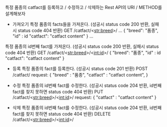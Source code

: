 특정 품종의 catfact를 등록하고 / 수정하고 / 삭제하는 Rest API의 URI / METHOD를 설계해보자

- 가져오기
특정 품종의 facts들을 가져온다. (성공시 status code 200 반환, 실패시 status code 404 반환)
GET /catfact/<<str:breed>>/
...
{
    "breed": "품종",
    "id" : id
    "catfact": "catfact content"
}
...

특정 품종의 id번째 fact를 가져온다. (성공시 status code 200 반환, 실패시 status code 404 반환)
GET /catfact/<<str:breed>>/<<int:id>>/
{
    "breed": "품종",
    "id" : id
    "catfact": "catfact content"
}


- 등록
특정 품종의 fact를 등록한다. (성공시 status code 201 반환)
POST /catfact/
request: { 
    "breed" : "품종",
    "catfact" : "catfact content",
}


- 수정
특정 품종의 id번째 fact를 수정한다. (성공시 status code 204 반환, id번째 fact를 찾지 못하면 status code 404 반환)
PUT /catfact/<<str:breed>>/<<int:id>>/
request: {
    "catfact" : "catfact content"
}


- 삭제
특정 품종의 id번째 fact를 수정한다. (성공시 status code 204 반환, id번째 fact를 찾지 못하면 status code 404 반환)
DELETE /catfact/<<str:breed>>/<<int:id>>/
